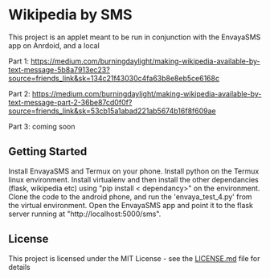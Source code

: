 # Wikipedia by SMS
This project is an applet meant to be run in conjunction with the EnvayaSMS app on Anrdoid, and a local

Part 1:
https://medium.com/burningdaylight/making-wikipedia-available-by-text-message-5b8a7913ec23?source=friends_link&sk=134c21f43030c4fa63b8e8eb5ce6168c

Part 2:
https://medium.com/burningdaylight/making-wikipedia-available-by-text-message-part-2-36be87cd0f0f?source=friends_link&sk=53cb15a1abad221ab5674b16f8f609ae

Part 3:
coming soon


## Getting Started

Install EnvayaSMS and Termux on your phone. Install python on the Termux linux environment. Install virtualenv and then install the other dependancies (flask, wikipedia etc) using "pip install < dependancy>" on the environment.
Clone the code to the android phone, and run the 'envaya_test_4.py' from the virtual environment. Open the EnvayaSMS app and point it to the flask server running at "http://localhost:5000/sms".


## License

This project is licensed under the MIT License - see the [LICENSE.md](LICENSE.md) file for details

